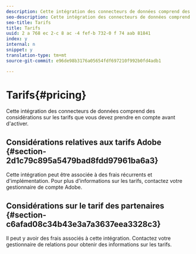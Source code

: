 ```yaml
---
description: Cette intégration des connecteurs de données comprend des considérations sur les tarifs que vous devez prendre en compte avant d'activer.
seo-description: Cette intégration des connecteurs de données comprend des considérations sur les tarifs que vous devez prendre en compte avant d'activer.
seo-title: Tarifs
title: Tarifs
uuid: 2 a 768 ec 2-c 8 ac -4 fef-b 732-0 f 74 aab 81841
index: y
internal: n
snippet: y
translation-type: tm+mt
source-git-commit: e96de98b3176a05654fdf697210f992b0fd4adb1

---
```



# Tarifs{#pricing}

Cette intégration des connecteurs de données comprend des considérations sur les tarifs que vous devez prendre en compte avant d'activer.

## Considérations relatives aux tarifs Adobe {#section-2d1c79c895a5479bad8fdd97961ba6a3}

Cette intégration peut être associée à des frais récurrents et d'implémentation. Pour plus d'informations sur les tarifs, contactez votre gestionnaire de compte Adobe.

## Considérations sur le tarif des partenaires {#section-c6afad08c34b43e3a7a3637eea3328c3}

Il peut y avoir des frais associés à cette intégration. Contactez votre gestionnaire de relations pour obtenir des informations sur les tarifs.
